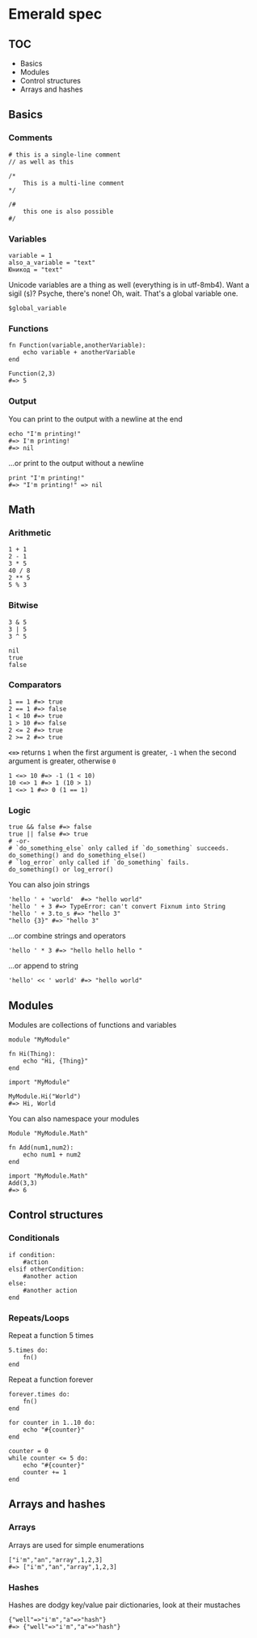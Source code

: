 # Emerald spec

## TOC
* Basics
* Modules
* Control structures
* Arrays and hashes


## Basics

### Comments
```
# this is a single-line comment
// as well as this
```

```
/*
	This is a multi-line comment
*/
```
```
/#
	this one is also possible
#/
```
### Variables

```
variable = 1
also_a_variable = "text"
Юникод = "text"
```
Unicode variables are a thing as well (everything is in utf-8mb4).
Want a sigil (`$`)? Psyche, there's none! Oh, wait. That's a global variable one.
```
$global_variable
```

### Functions
```
fn Function(variable,anotherVariable):
	echo variable + anotherVariable 
end
```
```
Function(2,3)
#=> 5
```
### Output
You can print to the output with a newline at the end
```
echo "I'm printing!"
#=> I'm printing!
#=> nil
```
...or print to the output without a newline
```
print "I'm printing!"
#=> "I'm printing!" => nil
```

## Math

### Arithmetic
```
1 + 1
2 - 1
3 * 5
40 / 8
2 ** 5
5 % 3
```

### Bitwise
```
3 & 5
3 | 5
3 ^ 5
```
```
nil
true
false
```
### Comparators
```
1 == 1 #=> true
2 == 1 #=> false
1 < 10 #=> true 
1 > 10 #=> false
2 <= 2 #=> true
2 >= 2 #=> true
```
**`<=>`** returns `1` when the first argument is greater, `-1` when the second argument is greater, otherwise `0`
```
1 <=> 10 #=> -1 (1 < 10)
10 <=> 1 #=> 1 (10 > 1)
1 <=> 1 #=> 0 (1 == 1)
```
### Logic
```
true && false #=> false
true || false #=> true
# -or-
# `do_something_else` only called if `do_something` succeeds.
do_something() and do_something_else()
# `log_error` only called if `do_something` fails.
do_something() or log_error()
```
You can also join strings
```
'hello ' + 'world'  #=> "hello world"
'hello ' + 3 #=> TypeError: can't convert Fixnum into String
'hello ' + 3.to_s #=> "hello 3"
"hello {3}" #=> "hello 3"
```
 ...or combine strings and operators
```
'hello ' * 3 #=> "hello hello hello "
```
 ...or append to string
```
'hello' << ' world' #=> "hello world"
```


## Modules

Modules are collections of functions and variables
```
module "MyModule"

fn Hi(Thing):
	echo "Hi, {Thing}"
end
```
```
import "MyModule"

MyModule.Hi("World")
#=> Hi, World
```

You can also namespace your modules
```
Module "MyModule.Math"

fn Add(num1,num2):
	echo num1 + num2
end
```
```
import "MyModule.Math"
Add(3,3)
#=> 6
```

## Control structures
### Conditionals

```
if condition:
	#action
elsif otherCondition:
	#another action
else:
	#another action
end
```
 ### Repeats/Loops
 Repeat a function 5 times
```
5.times do:
	fn() 
end
```

Repeat a function forever
```
forever.times do:
	fn()
end
```

```
for counter in 1..10 do:
	echo "#{counter}"
end
```

```
counter = 0
while counter <= 5 do:
	echo "#{counter}"
	counter += 1
end
```

## Arrays and hashes
### Arrays
Arrays are used for simple enumerations
```
["i'm","an","array",1,2,3]
#=> ["i'm","an","array",1,2,3]
```

### Hashes
Hashes are dodgy key/value pair dictionaries, look at their mustaches
```
{"well"=>"i'm","a"=>"hash"}
#=> {"well"=>"i'm","a"=>"hash"}
```
